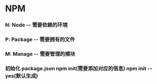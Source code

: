 # NPM

### N: Node   --  需要依赖的环境
### P: Package -- 需要拥有的文件
### M: Manage  -- 需要管理的模块

### 初始化 package.json npm init(需要添加对应的信息)  npm init --yes(默认生成)